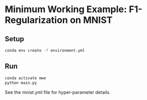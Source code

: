 # Minimum Working Example: F1-Regularization on MNIST

## Setup

```bash
conda env create -f environment.yml
```

## Run

```bash
conda activate mwe
python main.py
```

See the mnist.yml file for hyper-parameter details.